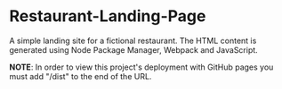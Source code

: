 # Restaurant-Landing-Page
A simple landing site for a fictional restaurant. The HTML content is generated using Node Package Manager, Webpack and JavaScript.

**NOTE**: In order to view this project's deployment with GitHub pages you must add "/dist" to the end of the URL.
